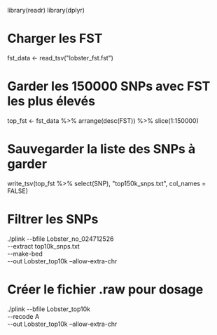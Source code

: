 library(readr)
library(dplyr)

# Charger les FST
fst_data <- read_tsv("lobster_fst.fst")

# Garder les 150000 SNPs avec FST les plus élevés
top_fst <- fst_data %>%
  arrange(desc(FST)) %>%
  slice(1:150000)

# Sauvegarder la liste des SNPs à garder
write_tsv(top_fst %>% select(SNP), "top150k_snps.txt", col_names = FALSE)

# Filtrer les SNPs
./plink --bfile Lobster_no_024712526 \
      --extract top10k_snps.txt \
      --make-bed \
      --out Lobster_top10k –allow-extra-chr

# Créer le fichier .raw pour dosage
./plink --bfile Lobster_top10k \
      --recode A \
      --out Lobster_top10k –allow-extra-chr



